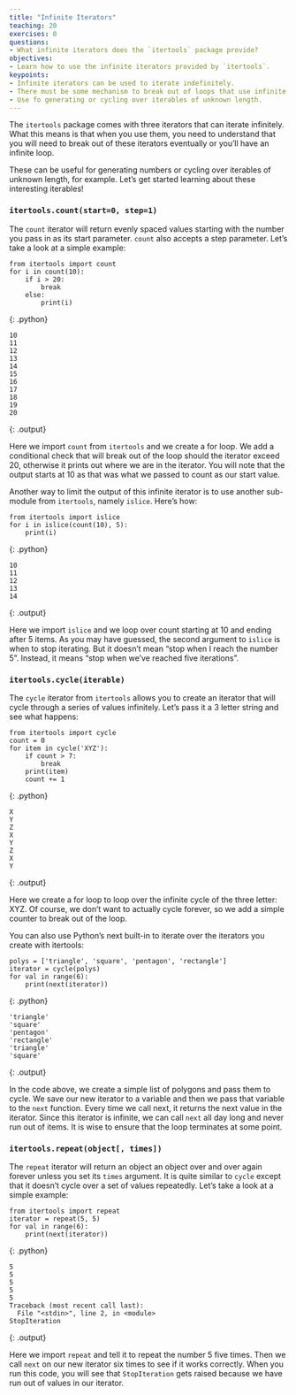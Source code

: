 ```yaml
---
title: "Infinite Iterators"
teaching: 20
exercises: 0
questions:
- What infinite iterators does the `itertools` package provide?
objectives:
- Learn how to use the infinite iterators provided by `itertools`.
keypoints:
- Infinite iterators can be used to iterate indefinitely.
- There must be some mechanism to break out of loops that use infinite iterators.
- Use fo generating or cycling over iterables of unknown length.
---
```

The `itertools` package comes with three iterators that can iterate infinitely. What this means is that when you use 
them, you need to understand that you will need to break out of these iterators eventually or you’ll have an infinite loop.

These can be useful for generating numbers or cycling over iterables of unknown length, for example. Let’s get started 
learning about these interesting iterables!

### `itertools.count(start=0, step=1)`

The `count` iterator will return evenly spaced values starting with the number you pass in as its start parameter. 
`count` also accepts a step parameter. Let’s take a look at a simple example:

~~~
from itertools import count
for i in count(10):
    if i > 20: 
        break
    else:
        print(i)
~~~
{: .python}

~~~
10
11
12
13
14
15
16
17
18
19
20
~~~
{: .output}

Here we import `count` from `itertools` and we create a for loop. We add a conditional check that will break out of the 
loop should the iterator exceed 20, otherwise it prints out where we are in the iterator. You will note that 
the output starts at 10 as that was what we passed to count as our start value.

Another way to limit the output of this infinite iterator is to use another sub-module from `itertools`, namely `islice`. 
Here’s how:

~~~
from itertools import islice
for i in islice(count(10), 5):
    print(i)
~~~
{: .python}

~~~
10
11
12
13
14
~~~
{: .output}

Here we import `islice` and we loop over count starting at 10 and ending after 5 items. As you may have guessed, the second 
argument to `islice` is when to stop iterating. But it doesn’t mean “stop when I reach the number 5”. Instead, it means 
“stop when we’ve reached five iterations”.

### `itertools.cycle(iterable)`

The `cycle` iterator from `itertools` allows you to create an iterator that will cycle through a series of values infinitely. 
Let’s pass it a 3 letter string and see what happens:

~~~
from itertools import cycle
count = 0
for item in cycle('XYZ'):
    if count > 7:
        break
    print(item)
    count += 1
~~~
{: .python}

~~~
X
Y
Z
X
Y
Z
X
Y
~~~
{: .output}

Here we create a for loop to loop over the infinite cycle of the three letter: XYZ. Of course, we don’t want to 
actually cycle forever, so we add a simple counter to break out of the loop.

You can also use Python’s next built-in to iterate over the iterators you create with itertools:

~~~
polys = ['triangle', 'square', 'pentagon', 'rectangle']
iterator = cycle(polys)
for val in range(6):
	print(next(iterator))
~~~
{: .python}

~~~
'triangle'
'square'
'pentagon'
'rectangle'
'triangle'
'square'
~~~
{: .output}

In the code above, we create a simple list of polygons and pass them to cycle. We save our new iterator to a variable and 
then we pass that variable to the `next` function. Every time we call next, it returns the next value in the iterator. 
Since this iterator is infinite, we can call `next` all day long and never run out of items. It is wise to ensure that
the loop terminates at some point.

### `itertools.repeat(object[, times])`

The `repeat` iterator will return an object an object over and over again forever unless you set its `times` argument. It is 
quite similar to `cycle` except that it doesn’t cycle over a set of values repeatedly. Let’s take a look at a simple example:

~~~
from itertools import repeat
iterator = repeat(5, 5)
for val in range(6):
	print(next(iterator))
~~~
{: .python}

~~~
5
5
5
5
5
Traceback (most recent call last):
  File "<stdin>", line 2, in <module>
StopIteration
~~~
{: .output}

Here we import `repeat` and tell it to repeat the number 5 five times. Then we call `next`
on our new iterator six times to see if it works correctly. When you run this code, you will see that 
`StopIteration` gets raised because we have run out of values in our iterator.
